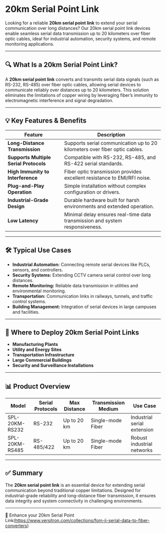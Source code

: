 # 20km Serial Point Link

Looking for a reliable **20km serial point link** to extend your serial communication over long distances? Our 20km serial point link devices enable seamless serial data transmission up to 20 kilometers over fiber optic cables, ideal for industrial automation, security systems, and remote monitoring applications.

---

## 🔍 What Is a 20km Serial Point Link?

A **20km serial point link** converts and transmits serial data signals (such as RS-232, RS-485) over fiber optic cables, allowing serial devices to communicate reliably over distances up to 20 kilometers. This solution eliminates the limitations of copper wiring by leveraging fiber’s immunity to electromagnetic interference and signal degradation.

---

## 💡 Key Features & Benefits

| Feature                      | Description                                                                  |
|------------------------------|------------------------------------------------------------------------------|
| **Long-Distance Transmission**| Supports serial communication up to 20 kilometers over fiber optic cables.   |
| **Supports Multiple Serial Protocols**| Compatible with RS-232, RS-485, and RS-422 serial standards.                  |
| **High Immunity to Interference** | Fiber optic transmission provides excellent resistance to EMI/RFI noise.      |
| **Plug-and-Play Operation** | Simple installation without complex configuration or drivers.                |
| **Industrial-Grade Design** | Durable hardware built for harsh environments and extended operation.        |
| **Low Latency**              | Minimal delay ensures real-time data transmission and system responsiveness.  |

---

## 🛠️ Typical Use Cases

- **Industrial Automation:** Connecting remote serial devices like PLCs, sensors, and controllers.  
- **Security Systems:** Extending CCTV camera serial control over long distances.  
- **Remote Monitoring:** Reliable data transmission in utilities and environmental monitoring.  
- **Transportation:** Communication links in railways, tunnels, and traffic control systems.  
- **Building Management:** Integration of serial devices in large campuses and facilities.

---

## 🛒 Where to Deploy 20km Serial Point Links

- **Manufacturing Plants**  
- **Utility and Energy Sites**  
- **Transportation Infrastructure**  
- **Large Commercial Buildings**  
- **Security and Surveillance Installations**

---

## 📊 Product Overview

| Model              | Serial Protocols       | Max Distance    | Transmission Medium | Use Case                      |
|--------------------|-----------------------|-----------------|---------------------|-------------------------------|
| SPL-20KM-RS232     | RS-232                | Up to 20 km     | Single-mode Fiber   | Industrial serial extension    |
| SPL-20KM-RS485     | RS-485/422            | Up to 20 km     | Single-mode Fiber   | Robust industrial networks     |

---

## ✅ Summary

The **20km serial point link** is an essential device for extending serial communication beyond traditional copper limitations. Designed for industrial-grade reliability and long-distance fiber transmission, it ensures data integrity and system connectivity in challenging environments.

---

🔗 Enhance your 20km Serial Point Link(https://www.versitron.com/collections/fom-ii-serial-data-to-fiber-converters)

